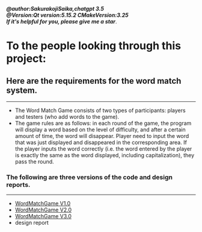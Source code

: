 ***@author:SakurakojiSaika,chatgpt 3.5***  
***@Version:Qt version:5.15.2  CMakeVersion:3.25***  
***If it's helpful for you, please give me a star***.
# To the people looking through this project:
## Here are the requirements for the word match system.
***
* The Word Match Game consists of two types of participants: players and testers (who add words to the game). 
* The game rules are as follows: in each round of the game, the program will display a word based on the level 
of difficulty, and after a certain amount of time, the word will disappear. Player need to input the word that 
was just displayed and disappeared in the corresponding area. If the player inputs the word correctly (i.e. the 
word entered by the player is exactly the same as the word displayed, including capitalization), they pass the round.

### The following are three versions of the code and design reports.
***
* [WordMatchGame V1.0](https://github.com/ProgrameThinking/WordMatchGame/tree/main/WordMatchGameV1.0)
* [WordMatchGame V2.0](https://github.com/ProgrameThinking/WordMatchGame/tree/main/WordMatchGameV2.0)
* [WordMatchGame V3.0](https://github.com/ProgrameThinking/WordMatchGame/tree/main/WordMatchGameV3.0)
* design report
